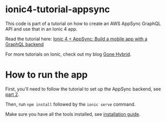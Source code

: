 # ionic4-tutorial-appsync
This code is part of a tutorial on how to create an AWS AppSync GraphQL API and use that in an Ionic 4 app.

Read the tutorial here: [Ionic 4 + AppSync: Build a mobile app with a GraphQL backend](https://gonehybrid.com/ionic-4-appsync-build-a-mobile-app-with-a-graphql-backend-part-1/)

For more tutorials on Ionic, check out my blog [Gone Hybrid](http://gonehybrid.com).

# How to run the app
First, you'll need to follow the tutorial to set up the AppSync backend, see [part 2](https://gonehybrid.com/ionic-4-appsync-create-a-graphql-api-part-2/).

Then, run `npm install` followed by the `ionic serve` command.

Make sure you have all the tools installed, see [installation guide](http://gonehybrid.com/build-your-first-mobile-app-with-ionic-2-angular-2-part-2/).
